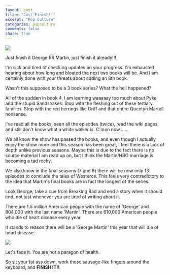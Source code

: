 ```yaml
---
layout: post
title: "Just Finish!!"
excerpt: "Pop Culture"
categories: popculture
comments: false
share: true
---
```


![](http://i0.wp.com/nerdbastards.com/wp-content/uploads/2014/06/george-rr-martin.jpg?w=600)


Just finish it George RR Martin, just finish it already!!!



I'm sick and tired of checking updates on your progress. I'm exhausted hearing about how long and bloated the next two books will be. And I am certainly done with your threats about adding an 8th book.

Wasn't this supposed to be a 3 book series? What the hell happened?

All of the sudden in book 4, I am learning waaaaay too much about Pyke and the stupid Sandsnakes. Stop with the fleshing out of these tertiary families. Stop with the red herrings like Griff and that entire Quentyn Martell nonsense. 

I've read all the books, seen all the episodes (twice), read the wiki pages, and still don't know what a white walker is. C'mon now.......


We all know the show has passed the books, and even though I actually enjoy the show more and this season has been great, I feel there is a lack of depth unlike previous seasons. Maybe this is due to the fact there is no source material I am read up on, but I think the Martin/HBO marriage is becoming a tad rocky.

We also know in the final seasons (7 and 8) there will be now only 13 episodes to conclude the tales of Westeros. This feels very contradictory to the idea that Martin's final books are in fact the longest of the series.

Look George, take a cue from Breaking Bad and end a story when it should end, not just whenever you are tired of writing about it. 

There are 1.5 million American people with the name of 'George' and 804,000 with the last name 'Martin'. There are 610,000 American people who die of heart disease every year. 

It stands to reason there will be a 'George Martin' this year that will die of heart disease.

![](http://winteriscoming.net/wp-content/uploads/2015/05/George-RR-Martin.jpg)

Let's face it. You are not a paragon of health. 

So sit your fat ass down, work those sausage-like fingers around the keyboard, and **FINISH IT!!**